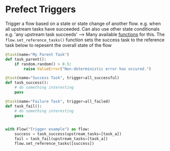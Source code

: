 # Prefect Triggers

Trigger a flow based on a state or state change of another flow. e.g. when all upstream tasks have succeeded. Can also use other state conditionals e.g. 'any upstream task succeeds' --> Many available [functions](https://docs.prefect.io/api/latest/triggers.html#functions) for this. The `flow.set_reference_tasks()` function sets the success task to the reference task below to repesent the overall state of the flow
```python
@task(name="My Parent Task")
def task_parent():
    if random.random() > 0.5:
        raise ValueError("Non-deterministic error has occured.")

@task(name="Success Task", trigger=all_successful)
def task_success():
    # do something interesting
    pass

@task(name="Failure Task", trigger=all_failed)
def task_fail():
    # do something interesting
    pass


with Flow("Trigger example") as flow:
    success = task_success(upstream_tasks=[task_a])
    fail = task_fail(upstream_tasks=[task_a])
	flow.set_reference_tasks([success])
```
